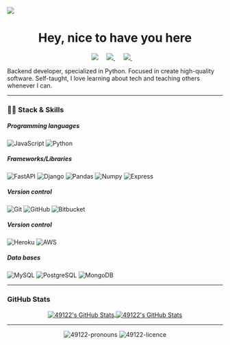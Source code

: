 <img src="https://img.shields.io/badge/Gmail-D14836?style=for-the-badge&logo=gmail&logoColor=white" />
<h1 align="center">Hey, nice to have you here</h1>

<p align='center'>
  <a href="https://www.linkedin.com/in/jorge-alberto-delgadillo-alonso-7b58501aa/"><img src="https://img.shields.io/badge/linkedin-%230077B5.svg?&style=for-the-badge&logo=linkedin&logoColor=white" /></a>&nbsp;&nbsp;&nbsp;&nbsp;
 <a href="https://platzi.com/p/JorgeADelgadilloAlonso/"><img src="https://img.shields.io/badge/Platzi-98CA3F.svg?&style=for-the-badge&logo=platzi&logoColor=white" />  </a>&nbsp;&nbsp;&nbsp;&nbsp;
 <a href="https://mail.google.com/mail/u/0/?fs=1&tf=cm&source=mailto&to=jorgealbertodelgadilloalonso@gmail.com"><img src="https://img.shields.io/badge/Gmail-D14836?style=for-the-badge&logo=gmail&logoColor=white" />  </a>&nbsp;&nbsp;&nbsp;&nbsp;
</p>


<p>Backend developer, specialized in Python. Focused in create high-quality software. Self-taught, I love learning about tech and teaching others whenever I can.</p>

---

<h3>👨‍💻 Stack & Skills</h3>

<h5> Programming languages </h5>

![JavaScript](https://img.shields.io/badge/JavaScript-F7DF1E?style=for-the-badge&logo=javascript&logoColor=black)
![Python](https://img.shields.io/badge/Python-3776AB?style=for-the-badge&logo=python&logoColor=white)



<h5> Frameworks/Libraries </h5>

![FastAPI](https://img.shields.io/badge/fastapi-109989?style=for-the-badge&logo=FASTAPI&logoColor=white)
![Django](https://img.shields.io/badge/Django-092E20?style=for-the-badge&logo=django&logoColor=white)
![Pandas](https://img.shields.io/badge/Pandas-2C2D72?style=for-the-badge&logo=pandas&logoColor=white)
![Numpy](https://img.shields.io/badge/Numpy-777BB4?style=for-the-badge&logo=numpy&logoColor=white)
![Express](https://img.shields.io/badge/Express.js-000000?style=for-the-badge&logo=express&logoColor=white)



<h5> Version control </h5>

![Git](https://img.shields.io/badge/_-Git-292e33?style=flat-square&logo=git&logoColor=fff)
![GitHub](https://img.shields.io/badge/_-GitHub-292e33?style=flat-square&logo=github)
![Bitbucket](https://img.shields.io/badge/Bitbucket-330F63?style=for-the-badge&logo=bitbucket&logoColor=white)



<h5> Version control </h5>

![Heroku](https://img.shields.io/badge/Heroku-430098?style=for-the-badge&logo=heroku&logoColor=white)
![AWS](https://img.shields.io/badge/Amazon_AWS-232F3E?style=for-the-badge&logo=amazon-aws&logoColor=white)



<h5> Data bases </h5>

![MySQL](https://img.shields.io/badge/_-MySQL-292e33?style=flat-square&logo=MySQL&logoColor=fff)
![PostgreSQL](https://img.shields.io/badge/PostgreSQL-316192?style=for-the-badge&logo=postgresql&logoColor=white)
![MongoDB](https://img.shields.io/badge/_-MongoDB-292e33?style=flat-square&logo=MongoDB&logoColor=fff)


---

<h3>GitHub Stats</h3>
<div align="center">
<a href="https://github.com/49122">
  <img align="center" src="https://github-readme-stats.vercel.app/api/top-langs/?username=49122&theme=dracula&count_private=true&hide=css,blade" alt="49122's GitHub Stats" />
</a>

<a href="https://github.com/49122">
  <img align="center" src="https://github-readme-stats.vercel.app/api?username=49122&count_private=true&show_icons=true&line_height=27&theme=dracula" alt="49122's GitHub Stats"/>
</a> 
  
</div>

---

</p>

<p align="center">
<img src="https://img.shields.io/badge/pronouns-he%2Fhim-orange" alt="49122-pronouns" />
<img src="https://img.shields.io/badge/licence-MIT-green" alt="49122-licence" />
</p>

